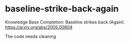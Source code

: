 # baseline-strike-back-again
Knowledge Base Completion: Baseline strikes back (Again).
https://arxiv.org/abs/2005.00804

The code needs cleaning
